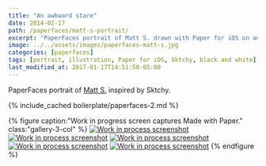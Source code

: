 ```yaml
---
title: "An awkward stare"
date: 2014-02-17
path: /paperfaces/matt-s-portrait/
excerpt: "PaperFaces portrait of Matt S. drawn with Paper for iOS on an iPad."
image: ../../assets/images/paperfaces-matt-s.jpg
categories: [paperfaces]
tags: [portrait, illustration, Paper for iOS, Sktchy, black and white]
last_modified_at: 2017-01-17T14:51:50-05:00
---
```


PaperFaces portrait of [Matt S.](https://sktchy.com/4SI2jH) inspired by Sktchy.

{% include_cached boilerplate/paperfaces-2.md %}

{% figure caption:"Work in progress screen captures Made with Paper." class:"gallery-3-col" %}
[![Work in process screenshot](../../assets/images/paperfaces-matt-s-process-1-600.jpg)](../../assets/images/paperfaces-matt-s-process-1-lg.jpg)
[![Work in process screenshot](../../assets/images/paperfaces-matt-s-process-2-600.jpg)](../../assets/images/paperfaces-matt-s-process-2-lg.jpg)
[![Work in process screenshot](../../assets/images/paperfaces-matt-s-process-3-600.jpg)](../../assets/images/paperfaces-matt-s-process-3-lg.jpg)
[![Work in process screenshot](../../assets/images/paperfaces-matt-s-process-4-600.jpg)](../../assets/images/paperfaces-matt-s-process-4-lg.jpg)
[![Work in process screenshot](../../assets/images/paperfaces-matt-s-process-5-600.jpg)](../../assets/images/paperfaces-matt-s-process-5-lg.jpg)
{% endfigure %}
